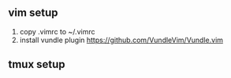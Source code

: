 ## vim setup

1. copy .vimrc to ~/.vimrc
2. install vundle plugin https://github.com/VundleVim/Vundle.vim


## tmux setup